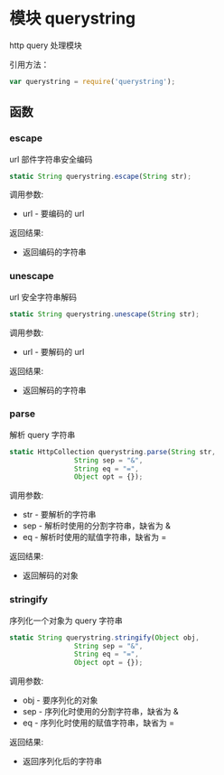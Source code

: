 # 模块 querystring
http query 处理模块

引用方法：
```JavaScript
var querystring = require('querystring');
```
## 函数
        
### escape
url 部件字符串安全编码
```JavaScript
static String querystring.escape(String str);
```

调用参数:
* url - 要编码的 url

返回结果:
* 返回编码的字符串

### unescape
url 安全字符串解码
```JavaScript
static String querystring.unescape(String str);
```

调用参数:
* url - 要解码的 url

返回结果:
* 返回解码的字符串

### parse
解析 query 字符串
```JavaScript
static HttpCollection querystring.parse(String str,
                String sep = "&",
                String eq = "=",
                Object opt = {});
```

调用参数:
* str - 要解析的字符串
* sep - 解析时使用的分割字符串，缺省为 &amp;
* eq - 解析时使用的赋值字符串，缺省为 =

返回结果:
* 返回解码的对象

### stringify
序列化一个对象为 query 字符串
```JavaScript
static String querystring.stringify(Object obj,
                String sep = "&",
                String eq = "=",
                Object opt = {});
```

调用参数:
* obj - 要序列化的对象
* sep - 序列化时使用的分割字符串，缺省为 &amp;
* eq - 序列化时使用的赋值字符串，缺省为 =

返回结果:
* 返回序列化后的字符串

